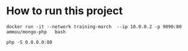 # How to run this project 

```docker run -it --network training-march  --ip 10.0.0.2 -p 9090:80 ammou/mongo-php   bash ```

```php -S 0.0.0.0:80 ```